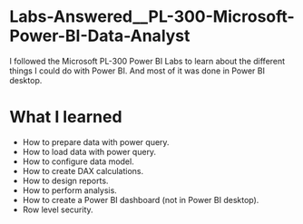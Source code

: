 # Labs-Answered__PL-300-Microsoft-Power-BI-Data-Analyst
I followed the Microsoft PL-300 Power BI Labs to learn about the different things I could do with Power BI. And most of it was done in Power BI desktop.

# What I learned
* How to prepare data with power query.
* How to load data with power query.
* How to configure data model.
* How to create DAX calculations.
* How to design reports.
* How to perform analysis.
* How to create a Power BI dashboard (not in Power BI desktop).
* Row level security.

